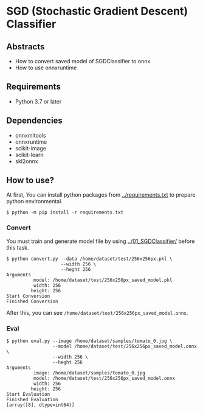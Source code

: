 # SGD (Stochastic Gradient Descent) Classifier

## Abstracts

* How to convert saved model of SGDClassifier to onnx
* How to use onnxruntime

## Requirements

* Python 3.7 or later

## Dependencies

* onnxmltools
* onnxruntime
* scikit-image
* scikit-learn
* skl2onnx

## How to use?

At first, You can install python packages from [../requirements.txt](../requirements.txt) to prepare python environmental.

````shell
$ python -m pip install -r requirements.txt
````

### Convert

You must train and generate model file by using [../01_SGDClassifier/](../01_SGDClassifier) before this task.

````shell
$ python convert.py --data /home/dataset/test/256x256px.pkl \
                    --width 256 \
                    --heght 256
Arguments
          model: /home/dataset/test/256x256px_saved_model.pkl
          width: 256
         height: 256
Start Conversion
Finished Conversion
````

After this, you can see `/home/dataset/test/256x256px_saved_model.onnx`.

### Eval

````shell
$ python eval.py --image /home/dataset/samples/tomato_0.jpg \
                 --model /home/dataset/test/256x256px_saved_model.onnx \
                 --width 256 \
                 --heght 256
Arguments
          image: /home/dataset/samples/tomato_0.jpg
          model: /home/dataset/test/256x256px_saved_model.onnx
          width: 256
         height: 256
Start Evaluation
Finished Evaluation
[array([8], dtype=int64)]
````